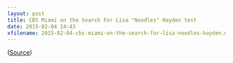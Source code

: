 ```yaml
---
layout: post
title: CBS Miami on the Search For Lisa "Noodles" Hayden test
date: 2015-02-04 14:43
xfilename: 2015-02-04-cbs-miami-on-the-search-for-lisa-noodles-hayden.markdown
---
```



<script type='text/javascript' src='http://CBSMIA.images.worldnow.com/interface/js/WNVideo.js?rnd=487926618;hostDomain=video.miami.cbslocal.com;playerWidth=615;playerHeight=365;isShowIcon=true;clipId=11098197;flvUri=;partnerclipid=;adTag=News;advertisingZone=CBS.MIA%252Fworldnowplayer;enableAds=true;landingPage=;islandingPageoverride=;playerType=STANDARD_EMBEDDEDscript;controlsType=fixed'></script><a href="http://video.miami.cbslocal.com" title=""></a>

([Source][vid])

[vid]: http://miami.cbslocal.com/video/11098197-friends-going-to-extremes-to-find-missing-woman/ "Friends Going To Extremes To Find Missing Woman"